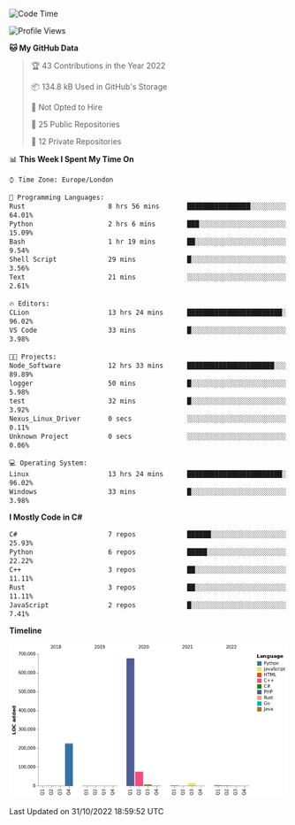 <!--START_SECTION:waka-->
![Code Time](http://img.shields.io/badge/Code%20Time-350%20hrs%204%20mins-blue)

![Profile Views](http://img.shields.io/badge/Profile%20Views-0-blue)

**🐱 My GitHub Data** 

> 🏆 43 Contributions in the Year 2022
 > 
> 📦 134.8 kB Used in GitHub's Storage 
 > 
> 🚫 Not Opted to Hire
 > 
> 📜 25 Public Repositories 
 > 
> 🔑 12 Private Repositories  
 > 
📊 **This Week I Spent My Time On** 

```text
⌚︎ Time Zone: Europe/London

💬 Programming Languages: 
Rust                     8 hrs 56 mins       ████████████████░░░░░░░░░   64.01% 
Python                   2 hrs 6 mins        ███░░░░░░░░░░░░░░░░░░░░░░   15.09% 
Bash                     1 hr 19 mins        ██░░░░░░░░░░░░░░░░░░░░░░░   9.54% 
Shell Script             29 mins             █░░░░░░░░░░░░░░░░░░░░░░░░   3.56% 
Text                     21 mins             ░░░░░░░░░░░░░░░░░░░░░░░░░   2.61%

🔥 Editors: 
CLion                    13 hrs 24 mins      ████████████████████████░   96.02% 
VS Code                  33 mins             █░░░░░░░░░░░░░░░░░░░░░░░░   3.98%

🐱‍💻 Projects: 
Node_Software            12 hrs 33 mins      ██████████████████████░░░   89.89% 
logger                   50 mins             █░░░░░░░░░░░░░░░░░░░░░░░░   5.98% 
test                     32 mins             █░░░░░░░░░░░░░░░░░░░░░░░░   3.92% 
Nexus_Linux_Driver       0 secs              ░░░░░░░░░░░░░░░░░░░░░░░░░   0.11% 
Unknown Project          0 secs              ░░░░░░░░░░░░░░░░░░░░░░░░░   0.06%

💻 Operating System: 
Linux                    13 hrs 24 mins      ████████████████████████░   96.02% 
Windows                  33 mins             █░░░░░░░░░░░░░░░░░░░░░░░░   3.98%

```

**I Mostly Code in C#** 

```text
C#                       7 repos             ██████░░░░░░░░░░░░░░░░░░░   25.93% 
Python                   6 repos             █████░░░░░░░░░░░░░░░░░░░░   22.22% 
C++                      3 repos             ██░░░░░░░░░░░░░░░░░░░░░░░   11.11% 
Rust                     3 repos             ██░░░░░░░░░░░░░░░░░░░░░░░   11.11% 
JavaScript               2 repos             █░░░░░░░░░░░░░░░░░░░░░░░░   7.41%

```


**Timeline**

![Chart not found](https://raw.githubusercontent.com/Jirubizu/Jirubizu/master/charts/bar_graph.png) 


 Last Updated on 31/10/2022 18:59:52 UTC
<!--END_SECTION:waka-->